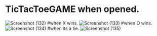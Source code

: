 # TicTacToeGAME when opened.
![Screenshot (132)](https://user-images.githubusercontent.com/77502497/131566053-d39df887-53d8-44fc-ae71-059d8f06de00.png)
#when X wins.
![Screenshot (133)](https://user-images.githubusercontent.com/77502497/131566059-7fef3315-c32e-48cd-8880-20f02bda03e5.png)
#when O wins.
![Screenshot (134)](https://user-images.githubusercontent.com/77502497/131566072-c4e112c3-ec4a-47e4-898a-c1a985512501.png)
#when its a tie.
![Screenshot (135)](https://user-images.githubusercontent.com/77502497/131566079-a6a1c450-40ef-4450-a971-20f5b6bd5d2a.png)
